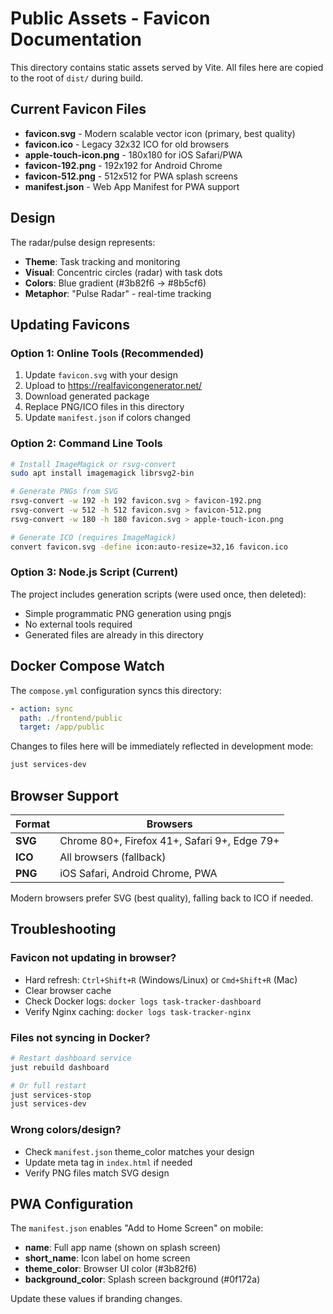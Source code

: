 # Public Assets - Favicon Documentation

This directory contains static assets served by Vite. All files here are copied to the root of `dist/` during build.

## Current Favicon Files

- **favicon.svg** - Modern scalable vector icon (primary, best quality)
- **favicon.ico** - Legacy 32x32 ICO for old browsers
- **apple-touch-icon.png** - 180x180 for iOS Safari/PWA
- **favicon-192.png** - 192x192 for Android Chrome
- **favicon-512.png** - 512x512 for PWA splash screens
- **manifest.json** - Web App Manifest for PWA support

## Design

The radar/pulse design represents:
- **Theme**: Task tracking and monitoring
- **Visual**: Concentric circles (radar) with task dots
- **Colors**: Blue gradient (#3b82f6 → #8b5cf6)
- **Metaphor**: "Pulse Radar" - real-time tracking

## Updating Favicons

### Option 1: Online Tools (Recommended)
1. Update `favicon.svg` with your design
2. Upload to https://realfavicongenerator.net/
3. Download generated package
4. Replace PNG/ICO files in this directory
5. Update `manifest.json` if colors changed

### Option 2: Command Line Tools
```bash
# Install ImageMagick or rsvg-convert
sudo apt install imagemagick librsvg2-bin

# Generate PNGs from SVG
rsvg-convert -w 192 -h 192 favicon.svg > favicon-192.png
rsvg-convert -w 512 -h 512 favicon.svg > favicon-512.png
rsvg-convert -w 180 -h 180 favicon.svg > apple-touch-icon.png

# Generate ICO (requires ImageMagick)
convert favicon.svg -define icon:auto-resize=32,16 favicon.ico
```

### Option 3: Node.js Script (Current)
The project includes generation scripts (were used once, then deleted):
- Simple programmatic PNG generation using pngjs
- No external tools required
- Generated files are already in this directory

## Docker Compose Watch

The `compose.yml` configuration syncs this directory:
```yaml
- action: sync
  path: ./frontend/public
  target: /app/public
```

Changes to files here will be immediately reflected in development mode:
```bash
just services-dev
```

## Browser Support

| Format | Browsers |
|--------|----------|
| **SVG** | Chrome 80+, Firefox 41+, Safari 9+, Edge 79+ |
| **ICO** | All browsers (fallback) |
| **PNG** | iOS Safari, Android Chrome, PWA |

Modern browsers prefer SVG (best quality), falling back to ICO if needed.

## Troubleshooting

### Favicon not updating in browser?
- Hard refresh: `Ctrl+Shift+R` (Windows/Linux) or `Cmd+Shift+R` (Mac)
- Clear browser cache
- Check Docker logs: `docker logs task-tracker-dashboard`
- Verify Nginx caching: `docker logs task-tracker-nginx`

### Files not syncing in Docker?
```bash
# Restart dashboard service
just rebuild dashboard

# Or full restart
just services-stop
just services-dev
```

### Wrong colors/design?
- Check `manifest.json` theme_color matches your design
- Update meta tag in `index.html` if needed
- Verify PNG files match SVG design

## PWA Configuration

The `manifest.json` enables "Add to Home Screen" on mobile:
- **name**: Full app name (shown on splash screen)
- **short_name**: Icon label on home screen
- **theme_color**: Browser UI color (#3b82f6)
- **background_color**: Splash screen background (#0f172a)

Update these values if branding changes.

